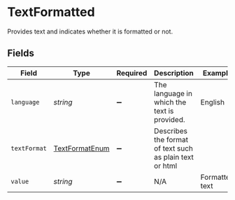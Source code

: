 # TextFormatted

Provides text and indicates whether it is formatted or not.


## Fields

| Field                                                   | Type                                                    | Required                                                | Description                                             | Example                                                 |
| ------------------------------------------------------- | ------------------------------------------------------- | ------------------------------------------------------- | ------------------------------------------------------- | ------------------------------------------------------- |
| `language`                                              | *string*                                                | :heavy_minus_sign:                                      | The language in which the text is provided.             | English                                                 |
| `textFormat`                                            | [TextFormatEnum](../../models/shared/textformatenum.md) | :heavy_minus_sign:                                      | Describes the format of text such as plain text or html |                                                         |
| `value`                                                 | *string*                                                | :heavy_minus_sign:                                      | N/A                                                     | Formatted text                                          |